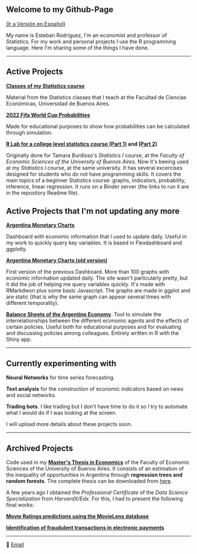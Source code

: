 ## Welcome to my Github-Page 

[(Ir a Versión en Español)](https://github.com/esterodr)

My name is Esteban Rodríguez, I'm an economist and professor of Statistics. For my work and personal projects I use the R programming language. Here I'm sharing some of the things I have done.

***

## Active Projects

**[Classes of my Statistics course](https://esterodr.github.io/Clases/)**

Material from the Statistics classes that I teach at the Facultad de Ciencias Económicas, Universidad de Buenos Aires.

**[2022 Fifa World Cup Probabilities](https://esterodr.github.io/Mundial/)**

Made for educational purposes to show how probabilities can be calculated through simulation. 

**[R Lab for a college level statistics course (Part 1)](https://github.com/esterodr/TP_Estadistica) and [(Part 2)](https://github.com/esterodr/TP2_Estadistica)**

Originally done for Tamara Burdisso's *Statistics I* course, at the *Faculty of Economic Sciences of the University of Buenos Aires*. Now it's beeing used at my *Statistics I* course, at the same university.  It has several excercises designed for students who do not have programming skills. It covers the main topics of a beginner Statistics course: graphs, indicators, probability, inference, linear regression. It runs on a Binder server (the links to run it are in the repository Readme file).

## Active Projects that I'm not updating any more

**[Argentina Monetary Charts](https://esterodr.github.io/BCRA/)**

Dashboard with economic information that I used to update daily. Useful in my work to quickly query key variables. It is based in Flexdashboard and ggplotly.

**[Argentina Monetary Charts (old version)](https://esterodr.github.io/Monitor_v2/index.html)**

First version of the previous Dashboard. More than 100 graphs with economic information updated daily. The site wasn't particularly pretty, but it did the job of helping me query variables quickly. It's made with RMarkdwon plus some basic Javascript. The graphs are made in ggplot and are static (that is why the same graph can appear several times with different temporality).

**[Balance Sheets of the Argentine Economy](https://esterodr.shinyapps.io/hojas_de_balance/)**. Tool to simulate the interrelationships between the different economic agents and the effects of certain policies. Useful both for educational purposes and for evaluating and discussing policies among colleagues. Entirely written in R with the Shiny app.

***

## Currently experimenting with

**Neural Networks** for time series forecasting.

**Text analysis** for the construction of economic indicators based on news and social networks.

**Trading bots**. I like trading but I don't have time to do it so I try to automate what I would do if I was looking at the screen.

I will upload more details about these projects soon.

***

## Archived Projects

Code used in my **[Master's Thesis in Economics](https://github.com/esterodr/DO)** of the Faculty of Economic Sciences of the University of Buenos Aires. It consists of an estimation of the inequality of opportunities in Argentina through **regression trees and random forests**. The complete thesis can be downloaded from [here](http://bibliotecadigital.econ.uba.ar/econ/collection/tpos/document/1502-1541_RodriguezEE).

A few years ago I obtained the *Professional Certificate* of the *Data Science Specialization* from *HarvardX/Edx*. For this, I had to present the following final works:

**[Movie Ratings predictions using the MovieLens database](https://github.com/esterodr/MovieLens)**

**[Identification of fraudulent transactions in electronic payments](https://github.com/esterodr/fraud)**

***

📧 [Email](mailto:esteban.rgz@gmail.com)

